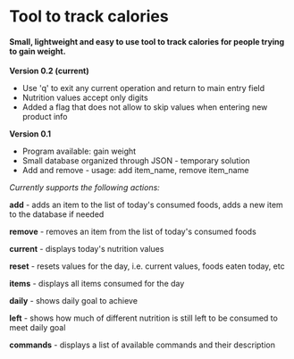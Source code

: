 # Tool to track calories

#### **Small, lightweight and easy to use tool to track calories for people trying to gain weight.**

**Version 0.2 (current)**
* Use 'q' to exit any current operation and return to main entry field
* Nutrition values accept only digits
* Added a flag that does not allow to skip values when entering new product info

**Version 0.1**
* Program available: gain weight
* Small database organized through JSON - temporary solution
* Add and remove - usage: add item_name, remove item_name

_Currently supports the following actions:_

**add** - adds an item to the list of today's consumed foods, adds a new item to the database if needed

**remove** - removes an item from the list of today's consumed foods

**current** - displays today's nutrition values

**reset** - resets values for the day, i.e. current values, foods eaten today, etc

**items** - displays all items consumed for the day

**daily** - shows daily goal to achieve

**left** - shows how much of different nutrition is still left to be consumed to meet daily goal

**commands** - displays a list of available commands and their description